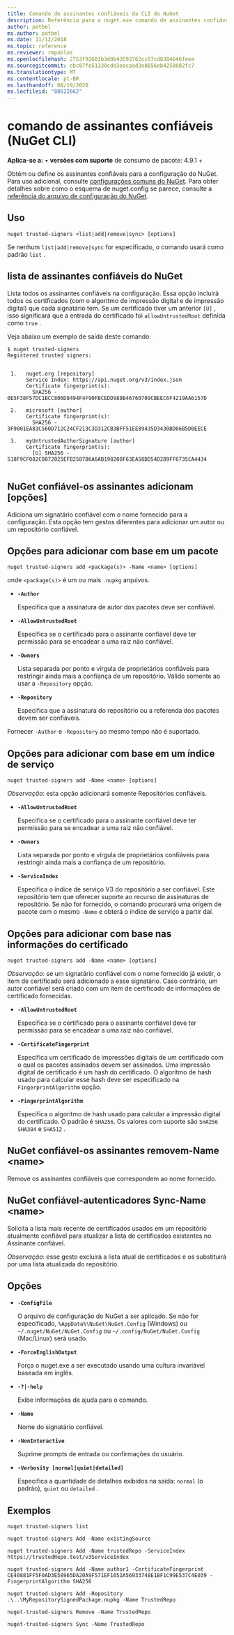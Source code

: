 ```yaml
---
title: Comando de assinantes confiáveis da CLI do NuGet
description: Referência para o nuget.exe comando de assinantes confiáveis
author: patbel
ms.author: patbel
ms.date: 11/12/2018
ms.topic: reference
ms.reviewer: rmpablos
ms.openlocfilehash: 2753f92601b3d8b43593762cc07cd8384646feea
ms.sourcegitcommit: cbc87fe51330cdd3eacaad3e8656eb4258882fc7
ms.translationtype: MT
ms.contentlocale: pt-BR
ms.lasthandoff: 08/19/2020
ms.locfileid: "88622662"
---
```

# <a name="trusted-signers-command-nuget-cli"></a>comando de assinantes confiáveis (NuGet CLI)

**Aplica-se a:** &bullet; **versões com suporte** de consumo de pacote: 4.9.1 +

Obtém ou define os assinantes confiáveis para a configuração do NuGet. Para uso adicional, consulte [configurações comuns do NuGet](../../consume-packages/configuring-nuget-behavior.md). Para obter detalhes sobre como o esquema de nuget.config se parece, consulte a [referência do arquivo de configuração do NuGet](../nuget-config-file.md).

## <a name="usage"></a>Uso

```cli
nuget trusted-signers <list|add|remove|sync> [options]
```

Se nenhum `list|add|remove|sync` for especificado, o comando usará como padrão `list` .

## <a name="nuget-trusted-signers-list"></a>lista de assinantes confiáveis do NuGet

Lista todos os assinantes confiáveis na configuração. Essa opção incluirá todos os certificados (com o algoritmo de impressão digital e de impressão digital) que cada signatário tem. Se um certificado tiver um anterior `[U]` , isso significará que a entrada do certificado foi `allowUntrustedRoot` definida como `true` .

Veja abaixo um exemplo de saída deste comando:

```cli
$ nuget trusted-signers
Registered trusted signers:


 1.   nuget.org [repository]
      Service Index: https://api.nuget.org/v3/index.json
      Certificate fingerprint(s):
        SHA256 - 0E5F38F57DC1BCC806D8494F4F90FBCEDD988B46760709CBEEC6F4219AA6157D

 2.   microsoft [author]
      Certificate fingerprint(s):
        SHA256 - 3F9001EA83C560D712C24CF213C3D312CB3BFF51EE89435D3430BD06B5D0EECE

 3.   myUntrustedAuthorSignature [author]
      Certificate fingerprint(s):
        [U] SHA256 - 518F9CF082C0872025EFB2587B6A6AB198208F63EA58DD54D2B9FF6735CA4434
        
```

## <a name="nuget-trusted-signers-add-options"></a>NuGet confiável-os assinantes adicionam [opções]

Adiciona um signatário confiável com o nome fornecido para a configuração. Esta opção tem gestos diferentes para adicionar um autor ou um repositório confiável.

## <a name="options-for-add-based-on-a-package"></a>Opções para adicionar com base em um pacote

```cli
nuget trusted-signers add <package(s)> -Name <name> [options]
```

onde `<package(s)>` é um ou mais `.nupkg` arquivos.

- **`-Author`**

  Especifica que a assinatura de autor dos pacotes deve ser confiável.

- **`-AllowUntrustedRoot`**

  Especifica se o certificado para o assinante confiável deve ter permissão para se encadear a uma raiz não confiável.

- **`-Owners`**

  Lista separada por ponto e vírgula de proprietários confiáveis para restringir ainda mais a confiança de um repositório. Válido somente ao usar a `-Repository` opção.

- **`-Repository`**

  Especifica que a assinatura do repositório ou a referenda dos pacotes devem ser confiáveis.

Fornecer `-Author` e `-Repository` ao mesmo tempo não é suportado.

## <a name="options-for-add-based-on-a-service-index"></a>Opções para adicionar com base em um índice de serviço

```cli
nuget trusted-signers add -Name <name> [options]
```

_Observação_: esta opção adicionará somente Repositórios confiáveis. 

- **`-AllowUntrustedRoot`**

  Especifica se o certificado para o assinante confiável deve ter permissão para se encadear a uma raiz não confiável.

- **`-Owners`**

  Lista separada por ponto e vírgula de proprietários confiáveis para restringir ainda mais a confiança de um repositório.

- **`-ServiceIndex`**

  Especifica o índice de serviço V3 do repositório a ser confiável. Este repositório tem que oferecer suporte ao recurso de assinaturas de repositório. Se não for fornecido, o comando procurará uma origem de pacote com o mesmo `-Name` e obterá o índice de serviço a partir daí.

## <a name="options-for-add-based-on-the-certificate-information"></a>Opções para adicionar com base nas informações do certificado

```cli
nuget trusted-signers add -Name <name> [options]
```

_Observação_: se um signatário confiável com o nome fornecido já existir, o item de certificado será adicionado a esse signatário. Caso contrário, um autor confiável será criado com um item de certificado de informações de certificado fornecidas.


- **`-AllowUntrustedRoot`**

  Especifica se o certificado para o assinante confiável deve ter permissão para se encadear a uma raiz não confiável.

- **`-CertificateFingerprint`**

  Especifica um certificado de impressões digitais de um certificado com o qual os pacotes assinados devem ser assinados. Uma impressão digital de certificado é um hash do certificado. O algoritmo de hash usado para calcular esse hash deve ser especificado na `FingerprintAlgorithm` opção.

- **`-FingerprintAlgorithm`**

  Especifica o algoritmo de hash usado para calcular a impressão digital do certificado. O padrão é `SHA256`. Os valores com suporte são `SHA256` `SHA384` e `SHA512` .

## <a name="nuget-trusted-signers-remove--name-name"></a>NuGet confiável-os assinantes removem-Name \<name\>

Remove os assinantes confiáveis que correspondem ao nome fornecido.

## <a name="nuget-trusted-signers-sync--name-name"></a>NuGet confiável-autenticadores Sync-Name \<name\>

Solicita a lista mais recente de certificados usados em um repositório atualmente confiável para atualizar a lista de certificados existentes no Assinante confiável.

_Observação_: esse gesto excluirá a lista atual de certificados e os substituirá por uma lista atualizada do repositório.

## <a name="options"></a>Opções

- **`-ConfigFile`**

  O arquivo de configuração do NuGet a ser aplicado. Se não for especificado, `%AppData%\NuGet\NuGet.Config` (Windows) ou `~/.nuget/NuGet/NuGet.Config` ou `~/.config/NuGet/NuGet.Config` (Mac/Linux) será usado.

- **`-ForceEnglishOutput`**

  Força o nuget.exe a ser executado usando uma cultura invariável baseada em inglês.

- **`-?|-help`**

  Exibe informações de ajuda para o comando.

- **`-Name`**

  Nome do signatário confiável.

- **`-NonInteractive`**

  Suprime prompts de entrada ou confirmações do usuário.

- **`-Verbosity [normal|quiet|detailed]`**

  Especifica a quantidade de detalhes exibidos na saída: `normal` (o padrão), `quiet` ou `detailed` .


## <a name="examples"></a>Exemplos

```cli
nuget trusted-signers list

nuget trusted-signers Add -Name existingSource

nuget trusted-signers Add -Name trustedRepo -ServiceIndex https://trustedRepo.test/v3ServiceIndex

nuget trusted-signers Add -Name author1 -CertificateFingerprint CE40881FF5F0AD3E58965DA20A9F571EF1651A56933748E1BF1C99E537C4E039 -FingerprintAlgorithm SHA256

nuget trusted-signers Add -Repository .\..\MyRepositorySignedPackage.nupkg -Name TrustedRepo

nuget-trusted-signers Remove -Name TrustedRepo

nuget-trusted-signers Sync -Name TrustedRepo
```
